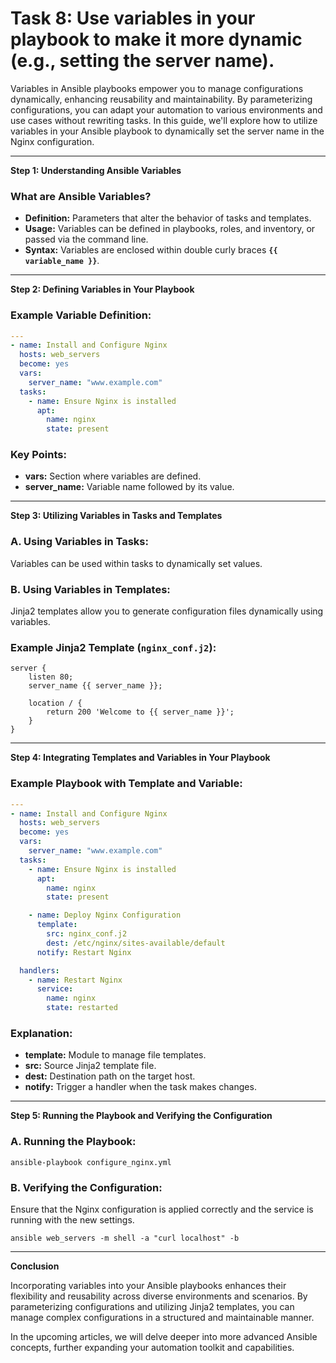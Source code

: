# Task 8: Use variables in your playbook to make it more dynamic (e.g., setting the server name).

Variables in Ansible playbooks empower you to manage configurations dynamically, enhancing reusability and maintainability. By parameterizing configurations, you can adapt your automation to various environments and use cases without rewriting tasks. In this guide, we'll explore how to utilize variables in your Ansible playbook to dynamically set the server name in the Nginx configuration.

---

**Step 1: Understanding Ansible Variables**

### **What are Ansible Variables?**

- **Definition:** Parameters that alter the behavior of tasks and templates.
- **Usage:** Variables can be defined in playbooks, roles, and inventory, or passed via the command line.
- **Syntax:** Variables are enclosed within double curly braces **`{{ variable_name }}`**.

---

**Step 2: Defining Variables in Your Playbook**

### **Example Variable Definition:**

```yaml
---
- name: Install and Configure Nginx
  hosts: web_servers
  become: yes
  vars:
    server_name: "www.example.com"
  tasks:
    - name: Ensure Nginx is installed
      apt:
        name: nginx
        state: present
```

### **Key Points:**

- **vars:** Section where variables are defined.
- **server_name:** Variable name followed by its value.

---

**Step 3: Utilizing Variables in Tasks and Templates**

### **A. Using Variables in Tasks:**

Variables can be used within tasks to dynamically set values.

### **B. Using Variables in Templates:**

Jinja2 templates allow you to generate configuration files dynamically using variables.

### Example Jinja2 Template (**`nginx_conf.j2`**):

```
server {
    listen 80;
    server_name {{ server_name }};

    location / {
        return 200 'Welcome to {{ server_name }}';
    }
}
```

---

**Step 4: Integrating Templates and Variables in Your Playbook**

### **Example Playbook with Template and Variable:**

```yaml
---
- name: Install and Configure Nginx
  hosts: web_servers
  become: yes
  vars:
    server_name: "www.example.com"
  tasks:
    - name: Ensure Nginx is installed
      apt:
        name: nginx
        state: present

    - name: Deploy Nginx Configuration
      template:
        src: nginx_conf.j2
        dest: /etc/nginx/sites-available/default
      notify: Restart Nginx

  handlers:
    - name: Restart Nginx
      service:
        name: nginx
        state: restarted
```

### **Explanation:**

- **template:** Module to manage file templates.
- **src:** Source Jinja2 template file.
- **dest:** Destination path on the target host.
- **notify:** Trigger a handler when the task makes changes.

---

**Step 5: Running the Playbook and Verifying the Configuration**

### **A. Running the Playbook:**

```
ansible-playbook configure_nginx.yml
```

### **B. Verifying the Configuration:**

Ensure that the Nginx configuration is applied correctly and the service is running with the new settings.

```
ansible web_servers -m shell -a "curl localhost" -b
```

---

**Conclusion**

Incorporating variables into your Ansible playbooks enhances their flexibility and reusability across diverse environments and scenarios. By parameterizing configurations and utilizing Jinja2 templates, you can manage complex configurations in a structured and maintainable manner.

In the upcoming articles, we will delve deeper into more advanced Ansible concepts, further expanding your automation toolkit and capabilities.